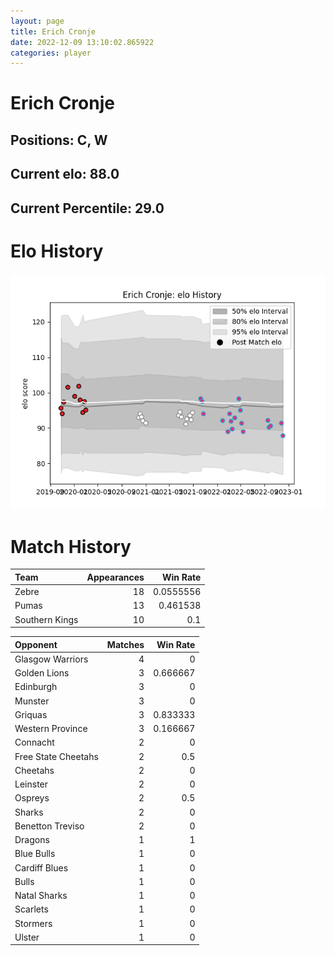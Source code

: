 ```yaml
---  
layout: page  
title: Erich Cronje  
date: 2022-12-09 13:10:02.865922  
categories: player  
---
```

# Erich Cronje

## Positions: C, W

## Current elo: 88.0

## Current Percentile: 29.0

# Elo History


![elo history](history_ErichCronje.png)
# Match History


| Team           |   Appearances |   Win Rate |
|:---------------|--------------:|-----------:|
| Zebre          |            18 |  0.0555556 |
| Pumas          |            13 |  0.461538  |
| Southern Kings |            10 |  0.1       |

| Opponent            |   Matches |   Win Rate |
|:--------------------|----------:|-----------:|
| Glasgow Warriors    |         4 |   0        |
| Golden Lions        |         3 |   0.666667 |
| Edinburgh           |         3 |   0        |
| Munster             |         3 |   0        |
| Griquas             |         3 |   0.833333 |
| Western Province    |         3 |   0.166667 |
| Connacht            |         2 |   0        |
| Free State Cheetahs |         2 |   0.5      |
| Cheetahs            |         2 |   0        |
| Leinster            |         2 |   0        |
| Ospreys             |         2 |   0.5      |
| Sharks              |         2 |   0        |
| Benetton Treviso    |         2 |   0        |
| Dragons             |         1 |   1        |
| Blue Bulls          |         1 |   0        |
| Cardiff Blues       |         1 |   0        |
| Bulls               |         1 |   0        |
| Natal Sharks        |         1 |   0        |
| Scarlets            |         1 |   0        |
| Stormers            |         1 |   0        |
| Ulster              |         1 |   0        |